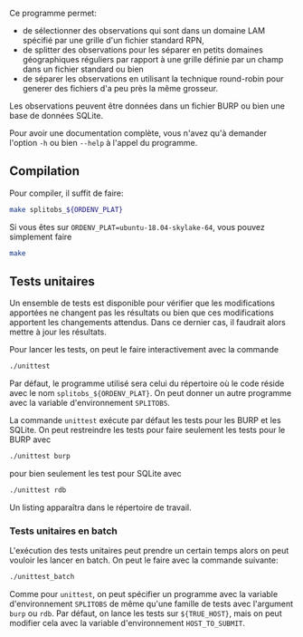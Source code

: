 Ce programme permet:
 * de sélectionner des observations qui sont dans un domaine LAM
   spécifié par une grille d'un fichier standard RPN,
 * de splitter des observations pour les séparer en petits domaines
   géographiques réguliers par rapport à une grille définie par un champ
   dans un fichier standard ou bien
 * de séparer les observations en utilisant la technique round-robin
   pour generer des fichiers d'a peu près la même grosseur.

Les observations peuvent être données dans un fichier BURP ou bien une
base de données SQLite.

Pour avoir une documentation complète, vous n'avez qu'à demander
l'option `-h` ou bien `--help` à l'appel du programme.

## Compilation

Pour compiler, il suffit de faire:
```bash
make splitobs_${ORDENV_PLAT}
```

Si vous êtes sur `ORDENV_PLAT=ubuntu-18.04-skylake-64`, vous pouvez
simplement faire
```bash
make
```

## Tests unitaires

Un ensemble de tests est disponible pour vérifier que les
modifications apportées ne changent pas les résultats ou bien que ces
modifications apportent les changements attendus.  Dans ce dernier
cas, il faudrait alors mettre à jour les résultats.

Pour lancer les tests, on peut le faire interactivement avec la commande
```bash
./unittest
```

Par défaut, le programme utilisé sera celui du répertoire où le code
réside avec le nom `splitobs_${ORDENV_PLAT}`.  On peut donner un autre
programme avec la variable d'environnement `SPLITOBS`.

La commande `unittest` exécute par défaut les tests pour les BURP et
les SQLite.  On peut restreindre les tests pour faire seulement les
tests pour le BURP avec
```bash
./unittest burp
```
pour bien seulement les test pour SQLite avec
```bash
./unittest rdb
```

Un listing apparaîtra dans le répertoire de travail.

### Tests unitaires en batch

L'exécution des tests unitaires peut prendre un certain temps alors on
peut vouloir les lancer en batch.  On peut le faire avec la commande
suivante:
```bash
./unittest_batch
```
Comme pour `unittest`, on peut spécifier un programme avec la variable
d'environnement `SPLITOBS` de même qu'une famille de tests avec
l'argument `burp` ou `rdb`.  Par défaut, on lance les tests sur
`${TRUE_HOST}`, mais on peut modifier cela avec la variable
d'environnement `HOST_TO_SUBMIT`.
